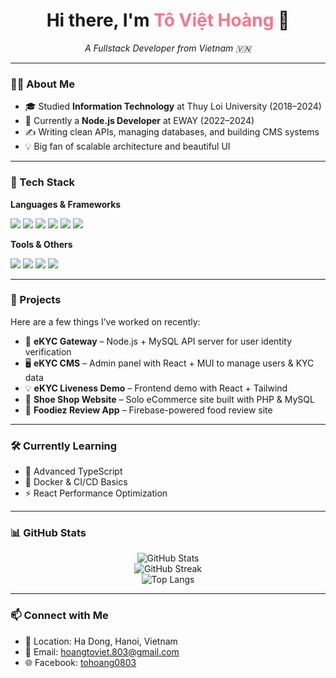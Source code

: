<h1 align="center">Hi there, I'm <span style="color:#F7768E;">Tô Việt Hoàng</span> 👋</h1>
<p align="center">
  <em>A Fullstack Developer from Vietnam 🇻🇳</em>
</p>

---

### 🧑‍💻 About Me
- 🎓 Studied **Information Technology** at Thuy Loi University (2018–2024)
- 🧠 Currently a **Node.js Developer** at EWAY (2022–2024)
- ✍️ Writing clean APIs, managing databases, and building CMS systems
- 💡 Big fan of scalable architecture and beautiful UI

---

### 🚀 Tech Stack
**Languages & Frameworks**
<p>
  <img src="https://img.shields.io/badge/node.js-6DA55F?style=for-the-badge&logo=node.js&logoColor=white" />
  <img src="https://img.shields.io/badge/express.js-%23404d59.svg?style=for-the-badge&logo=express&logoColor=%2361DAFB" />
  <img src="https://img.shields.io/badge/react-%2320232a.svg?style=for-the-badge&logo=react&logoColor=%2361DAFB" />
  <img src="https://img.shields.io/badge/Next-black?style=for-the-badge&logo=next.js&logoColor=white" />  
  <img src="https://img.shields.io/badge/typescript-%23007ACC.svg?style=for-the-badge&logo=typescript&logoColor=white" />
  <img src="https://img.shields.io/badge/mysql-4479A1.svg?style=for-the-badge&logo=mysql&logoColor=white" />
</p>

**Tools & Others**
<p>
  <img src="https://img.shields.io/badge/git-%23F05033.svg?style=for-the-badge&logo=git&logoColor=white" />
  <img src="https://img.shields.io/badge/firebase-a08021?style=for-the-badge&logo=firebase&logoColor=ffcd34" />
  <img src="https://img.shields.io/badge/tailwindcss-%2338B2AC.svg?style=for-the-badge&logo=tailwind-css&logoColor=white" />
  <img src="https://img.shields.io/badge/MUI-%230081CB.svg?style=for-the-badge&logo=mui&logoColor=white" />
</p>

---

### 📌 Projects
Here are a few things I’ve worked on recently:

- 🧠 **eKYC Gateway** – Node.js + MySQL API server for user identity verification
- 🖥️ **eKYC CMS** – Admin panel with React + MUI to manage users & KYC data
- 💡 **eKYC Liveness Demo** – Frontend demo with React + Tailwind
- 👟 **Shoe Shop Website** – Solo eCommerce site built with PHP & MySQL
- 🍔 **Foodiez Review App** – Firebase-powered food review site

---

### 🛠 Currently Learning
- 🧠 Advanced TypeScript
- 🐳 Docker & CI/CD Basics
- ⚡ React Performance Optimization

---

### 📊 GitHub Stats
<p align="center">
  <img src="https://github-readme-stats.vercel.app/api?username=gnaoh-dain&show_icons=true&theme=radical" alt="GitHub Stats" /><br/>
  <img src="https://github-readme-streak-stats.herokuapp.com/?user=gnaoh-dain&theme=radical" alt="GitHub Streak" /><br/>
  <img src="https://github-readme-stats.vercel.app/api/top-langs/?username=gnaoh-dain&layout=compact&theme=radical" alt="Top Langs" />
</p>

---

### 📫 Connect with Me
- 📍 Location: Ha Dong, Hanoi, Vietnam <br>
- 📧 Email: hoangtoviet.803@gmail.com <br>
- 🌐 Facebook: <a href="https://fb.com/tohoang0803">tohoang0803</a><br>



